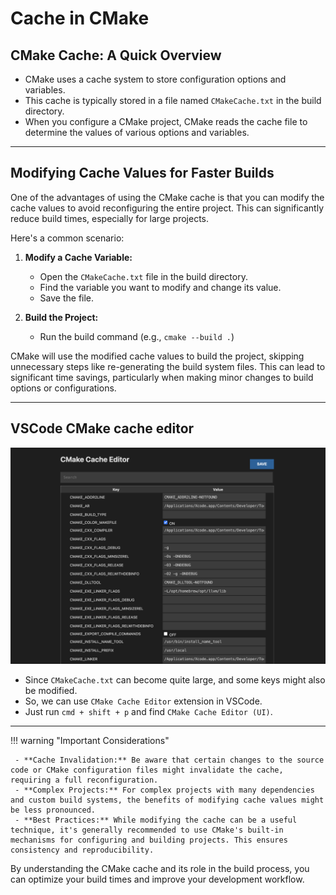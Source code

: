 # Cache in CMake

## CMake Cache: A Quick Overview

- CMake uses a cache system to store configuration options and variables.
- This cache is typically stored in a file named `CMakeCache.txt` in the build directory.
- When you configure a CMake project, CMake reads the cache file to determine the values of various options and variables.

---

## Modifying Cache Values for Faster Builds

One of the advantages of using the CMake cache is that you can modify the cache values to avoid reconfiguring the entire project. This can significantly reduce build times, especially for large projects.

Here's a common scenario:

1. **Modify a Cache Variable:**
   - Open the `CMakeCache.txt` file in the build directory.
   - Find the variable you want to modify and change its value.
   - Save the file.

2. **Build the Project:**
   - Run the build command (e.g., `cmake --build .`)

CMake will use the modified cache values to build the project, skipping unnecessary steps like re-generating the build system files. This can lead to significant time savings, particularly when making minor changes to build options or configurations.

---

## VSCode CMake cache editor

![cmake cache editor](../images/cmake-cache-editor.png)

- Since `CMakeCache.txt` can become quite large, and some keys might also be modified.
- So, we can use `CMake Cache Editor` extension in VSCode.
- Just run `cmd + shift + p` and find `CMake Cache Editor (UI)`.

---

!!! warning "Important Considerations"

     - **Cache Invalidation:** Be aware that certain changes to the source code or CMake configuration files might invalidate the cache, requiring a full reconfiguration.
     - **Complex Projects:** For complex projects with many dependencies and custom build systems, the benefits of modifying cache values might be less pronounced.
     - **Best Practices:** While modifying the cache can be a useful technique, it's generally recommended to use CMake's built-in mechanisms for configuring and building projects. This ensures consistency and reproducibility.

By understanding the CMake cache and its role in the build process, you can optimize your build times and improve your development workflow.
